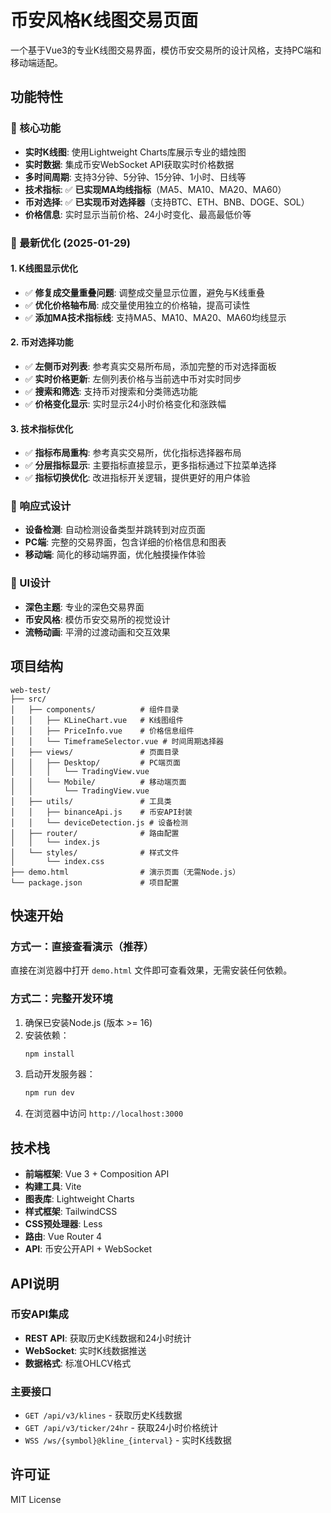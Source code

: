 # 币安风格K线图交易页面

一个基于Vue3的专业K线图交易界面，模仿币安交易所的设计风格，支持PC端和移动端适配。

## 功能特性

### 🎯 核心功能
- **实时K线图**: 使用Lightweight Charts库展示专业的蜡烛图
- **实时数据**: 集成币安WebSocket API获取实时价格数据
- **多时间周期**: 支持3分钟、5分钟、15分钟、1小时、日线等
- **技术指标**: ✅ **已实现MA均线指标**（MA5、MA10、MA20、MA60）
- **币对选择**: ✅ **已实现币对选择器**（支持BTC、ETH、BNB、DOGE、SOL）
- **价格信息**: 实时显示当前价格、24小时变化、最高最低价等

### 🔧 最新优化 (2025-01-29)

#### 1. K线图显示优化
- ✅ **修复成交量重叠问题**: 调整成交量显示位置，避免与K线重叠
- ✅ **优化价格轴布局**: 成交量使用独立的价格轴，提高可读性
- ✅ **添加MA技术指标线**: 支持MA5、MA10、MA20、MA60均线显示

#### 2. 币对选择功能
- ✅ **左侧币对列表**: 参考真实交易所布局，添加完整的币对选择面板
- ✅ **实时价格更新**: 左侧列表价格与当前选中币对实时同步
- ✅ **搜索和筛选**: 支持币对搜索和分类筛选功能
- ✅ **价格变化显示**: 实时显示24小时价格变化和涨跌幅

#### 3. 技术指标优化
- ✅ **指标布局重构**: 参考真实交易所，优化指标选择器布局
- ✅ **分层指标显示**: 主要指标直接显示，更多指标通过下拉菜单选择
- ✅ **指标切换优化**: 改进指标开关逻辑，提供更好的用户体验

### 📱 响应式设计
- **设备检测**: 自动检测设备类型并跳转到对应页面
- **PC端**: 完整的交易界面，包含详细的价格信息和图表
- **移动端**: 简化的移动端界面，优化触摸操作体验

### 🎨 UI设计
- **深色主题**: 专业的深色交易界面
- **币安风格**: 模仿币安交易所的视觉设计
- **流畅动画**: 平滑的过渡动画和交互效果

## 项目结构

```
web-test/
├── src/
│   ├── components/          # 组件目录
│   │   ├── KLineChart.vue   # K线图组件
│   │   ├── PriceInfo.vue    # 价格信息组件
│   │   └── TimeframeSelector.vue # 时间周期选择器
│   ├── views/               # 页面目录
│   │   ├── Desktop/         # PC端页面
│   │   │   └── TradingView.vue
│   │   └── Mobile/          # 移动端页面
│   │       └── TradingView.vue
│   ├── utils/               # 工具类
│   │   ├── binanceApi.js    # 币安API封装
│   │   └── deviceDetection.js # 设备检测
│   ├── router/              # 路由配置
│   │   └── index.js
│   └── styles/              # 样式文件
│       └── index.css
├── demo.html                # 演示页面（无需Node.js）
└── package.json             # 项目配置
```

## 快速开始

### 方式一：直接查看演示（推荐）
直接在浏览器中打开 `demo.html` 文件即可查看效果，无需安装任何依赖。

### 方式二：完整开发环境
1. 确保已安装Node.js (版本 >= 16)
2. 安装依赖：
   ```bash
   npm install
   ```
3. 启动开发服务器：
   ```bash
   npm run dev
   ```
4. 在浏览器中访问 `http://localhost:3000`

## 技术栈

- **前端框架**: Vue 3 + Composition API
- **构建工具**: Vite
- **图表库**: Lightweight Charts
- **样式框架**: TailwindCSS
- **CSS预处理器**: Less
- **路由**: Vue Router 4
- **API**: 币安公开API + WebSocket

## API说明

### 币安API集成
- **REST API**: 获取历史K线数据和24小时统计
- **WebSocket**: 实时K线数据推送
- **数据格式**: 标准OHLCV格式

### 主要接口
- `GET /api/v3/klines` - 获取历史K线数据
- `GET /api/v3/ticker/24hr` - 获取24小时价格统计
- `WSS /ws/{symbol}@kline_{interval}` - 实时K线数据


## 许可证

MIT License
